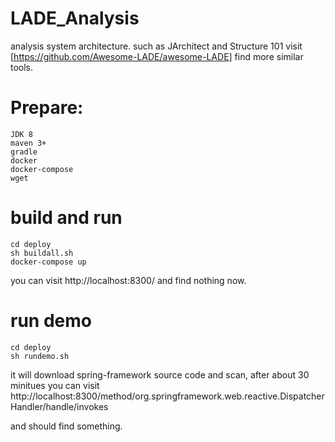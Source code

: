 # LADE_Analysis
analysis system architecture.
such as JArchitect and Structure 101
visit [https://github.com/Awesome-LADE/awesome-LADE] find more similar tools.

# Prepare:
```
JDK 8
maven 3+
gradle
docker
docker-compose
wget
```

# build and run
```
cd deploy
sh buildall.sh
docker-compose up
```

you can visit http://localhost:8300/
and find nothing now.

# run demo
```
cd deploy
sh rundemo.sh
```
it will download spring-framework source code and scan,
after about 30 minitues you can visit 
http://localhost:8300/method/org.springframework.web.reactive.DispatcherHandler/handle/invokes

and should find something.
